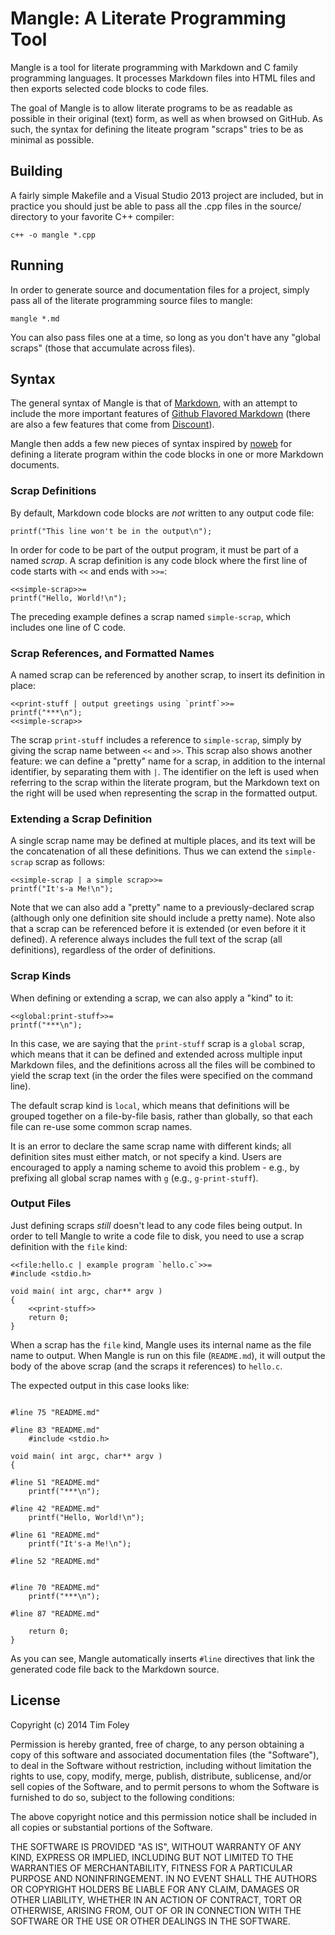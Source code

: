 # Mangle: A Literate Programming Tool

Mangle is a tool for literate programming with Markdown and C family programming languages. It processes Markdown files into HTML files and then exports selected code blocks to code files.

The goal of Mangle is to allow literate programs to be as readable as possible in their original (text) form, as well as when browsed on GitHub. As such, the syntax for defining the liteate program "scraps" tries to be as minimal as possible.

## Building

A fairly simple Makefile and a Visual Studio 2013 project are included, but in practice you should just be able to pass all the .cpp files in the source/ directory to your favorite C++ compiler:

    c++ -o mangle *.cpp

## Running

In order to generate source and documentation files for a project, simply pass all of the literate programming source files to mangle:

    mangle *.md

You can also pass files one at a time, so long as you don't have any "global scraps" (those that accumulate across files).

## Syntax

The general syntax of Mangle is that of [Markdown][], with an attempt to include the more important features of [Github Flavored Markdown][GFM] (there are also a few features that come from [Discount][]).

  [Markdown]:   http://daringfireball.net/projects/markdown/                "Markdown"
  [GFM]:        https://help.github.com/articles/github-flavored-markdown   "GitHub Flavored Markdown"
  [Discount]:   http://www.pell.portland.or.us/~orc/Code/discount/          "Discount"

Mangle then adds a few new pieces of syntax inspired by [noweb][] for defining a literate program within the code blocks in one or more Markdown documents.

  [noweb]:      http://www.cs.tufts.edu/~nr/noweb/                          "Noweb"

### Scrap Definitions

By default, Markdown code blocks are *not* written to any output code file:

    printf("This line won't be in the output\n");

In order for code to be part of the output program, it must be part of a named *scrap*. A scrap definition is any code block where the first line of code starts with `` << `` and ends with `` >>= ``:

    <<simple-scrap>>=
    printf("Hello, World!\n");

The preceding example defines a scrap named `simple-scrap`, which includes one line of C code.

### Scrap References, and Formatted Names

A named scrap can be referenced by another scrap, to insert its definition in place:

    <<print-stuff | output greetings using `printf`>>=
    printf("***\n");
    <<simple-scrap>>

The scrap `print-stuff` includes a reference to `simple-scrap`, simply by giving the scrap name between `` << `` and `` >> ``. This scrap also shows another feature: we can define a "pretty" name for a scrap, in addition to the internal identifier, by separating them with `|`. The identifier on the left is used when referring to the scrap within the literate program, but the Markdown text on the right will be used when representing the scrap in the formatted output.

### Extending a Scrap Definition

A single scrap name may be defined at multiple places, and its text will be the concatenation of all these definitions. Thus we can extend the ``simple-scrap`` scrap as follows:

    <<simple-scrap | a simple scrap>>=
    printf("It's-a Me!\n");

Note that we can also add a "pretty" name to a previously-declared scrap (although only one definition site should include a pretty name). Note also that a scrap can be referenced before it is extended (or even before it it defined). A reference always includes the full text of the scrap (all definitions), regardless of the order of definitions.

### Scrap Kinds

When defining or extending a scrap, we can also apply a "kind" to it:

    <<global:print-stuff>>=
    printf("***\n");

In this case, we are saying that the `print-stuff` scrap is a `global` scrap, which means that it can be defined and extended across multiple input Markdown files, and the definitions across all the files will be combined to yield the scrap text (in the order the files were specified on the command line).

The default scrap kind is `local`, which means that definitions will be grouped together on a file-by-file basis, rather than globally, so that each file can re-use some common scrap names.

It is an error to declare the same scrap name with different kinds; all definition sites must either match, or not specify a kind. Users are encouraged to apply a naming scheme to avoid this problem - e.g., by prefixing all global scrap names with `g` (e.g., `g-print-stuff`).

### Output Files

Just defining scraps *still* doesn't lead to any code files being output. In order to tell Mangle to write a code file to disk, you need to use a scrap definition with the `file` kind:

    <<file:hello.c | example program `hello.c`>>=
    #include <stdio.h>

    void main( int argc, char** argv )
    {
        <<print-stuff>>
        return 0;
    }

When a scrap has the `file` kind, Mangle uses its internal name as the file name to output. When Mangle is run on this file (`README.md`), it will output the body of the above scrap (and the scraps it references) to `hello.c`.

The expected output in this case looks like:

```

#line 75 "README.md"

#line 83 "README.md"
    #include <stdio.h>

void main( int argc, char** argv )
{
    
#line 51 "README.md"
    printf("***\n");

#line 42 "README.md"
    printf("Hello, World!\n");

#line 61 "README.md"
    printf("It's-a Me!\n");

#line 52 "README.md"
                    

#line 70 "README.md"
    printf("***\n");

#line 87 "README.md"
                       
    return 0;
}
```

As you can see, Mangle automatically inserts `#line` directives that link the generated code file back to the Markdown source.

## License

Copyright (c) 2014 Tim Foley

Permission is hereby granted, free of charge, to any person obtaining a copy of this software and associated documentation files (the "Software"), to deal in the Software without restriction, including without limitation the rights to use, copy, modify, merge, publish, distribute, sublicense, and/or sell copies of the Software, and to permit persons to whom the Software is furnished to do so, subject to the following conditions:

The above copyright notice and this permission notice shall be included in all copies or substantial portions of the Software.

THE SOFTWARE IS PROVIDED "AS IS", WITHOUT WARRANTY OF ANY KIND, EXPRESS OR IMPLIED, INCLUDING BUT NOT LIMITED TO THE WARRANTIES OF MERCHANTABILITY, FITNESS FOR A PARTICULAR PURPOSE AND NONINFRINGEMENT. IN NO EVENT SHALL THE AUTHORS OR COPYRIGHT HOLDERS BE LIABLE FOR ANY CLAIM, DAMAGES OR OTHER LIABILITY, WHETHER IN AN ACTION OF CONTRACT, TORT OR OTHERWISE, ARISING FROM, OUT OF OR IN CONNECTION WITH THE SOFTWARE OR THE USE OR OTHER DEALINGS IN THE SOFTWARE.
